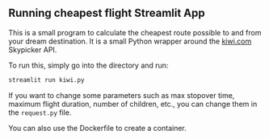## Running cheapest flight Streamlit App

This is a small program to calculate the cheapest route possible to and from your dream destination.
It is a small Python wrapper around the [kiwi.com](www.kiwi.com) Skypicker API.

To run this, simply go into the directory and run:
```python
streamlit run kiwi.py
```
If you want to change some parameters such as max stopover time, maximum flight duration, number of children, etc., you can change them in the `request.py` file.

You can also use the Dockerfile to create a container.